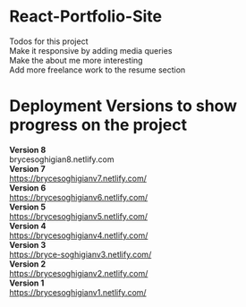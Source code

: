 # React-Portfolio-Site

Todos for this project</br>
Make it responsive by adding media queries</br>
Make the about me more interesting</br>
Add more freelance work to the resume section</br>


# Deployment Versions to show progress on the project
**Version 8**</br>
brycesoghigian8.netlify.com</br>
**Version 7**</br>
https://brycesoghigianv7.netlify.com/</br>
**Version 6**</br>
https://brycesoghigianv6.netlify.com/</br>
**Version 5**</br>
https://brycesoghigianv5.netlify.com/</br>
**Version 4**</br>
https://brycesoghigianv4.netlify.com/</br>
**Version 3**</br>
https://bryce-soghigianv3.netlify.com/</br>
**Version 2**</br>
https://brycesoghigianv2.netlify.com/</br>
**Version 1**</br>
https://brycesoghigianv1.netlify.com/</br>
